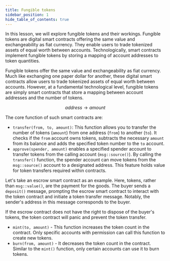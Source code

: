 ```yaml
---
title: Fungible tokens
sidebar_position: 1
hide_table_of_contents: true
---
```


In this lesson, we will explore fungible tokens and their workings. Fungible tokens are digital smart contracts offering the same value and exchangeability as fiat currency. They enable users to trade tokenized assets of equal worth between accounts. Technologically, smart contracts implement fungible tokens by storing a mapping of account addresses to token quantities.

Fungible tokens offer the same value and exchangeability as fiat currency. Much like exchanging one paper dollar for another, these digital smart contracts allow users to trade tokenized assets of equal worth between accounts. However, at a fundamental technological level, fungible tokens are simply smart contracts that store a mapping between account addresses and the number of tokens.

$$
address → amount
$$

The core function of such smart contracts are:

- `transfer(from, to, amount)`: This function allows you to transfer the number of tokens (`amount`) from one address (`from`) to another (`to`). It checks if the `from` account owns tokens, subtracts the necessary `amount` from its balance and adds the specified token number to the `to` account.
- `approve(spender, amount)` enables a specified spender account to transfer tokens from the calling account (`msg::source()`). By calling the `transfer()` function, the spender account can move tokens from the `msg::source()` account to a designated address. This feature holds value for token transfers required within contracts.

Let's take an escrow smart contract as an example. Here, tokens, rather than `msg::value()`, are the payment for the goods. The buyer sends a `deposit()` message, prompting the escrow smart contract to interact with the token contract and initiate a token transfer message. Notably, the sender's address in this message corresponds to the buyer.

If the escrow contract does not have the right to dispose of the buyer's tokens, the token contract will panic and prevent the token transfer.

- `mint(to, amount)` - This function increases the token count in the contract. Only specific accounts with permission can call this function to create new tokens.
- `burn(from, amount)` - It decreases the token count in the contract. Similar to the `mint()` function, only certain accounts can use it to burn tokens.
